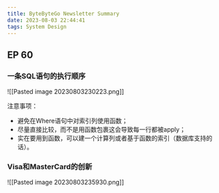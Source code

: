 ```yaml
---
title: ByteByteGo Newsletter Summary
date: 2023-08-03 22:44:41
tags: System Design
---
```


## EP 60

### 一条SQL语句的执行顺序

![[Pasted image 20230803230223.png]]

注意事项：
- 避免在Where语句中对索引列使用函数；
- 尽量直接比较，而不是用函数包裹这会导致每一行都被apply；
- 实在要用到函数，可以建一个计算列或者基于函数的索引（数据库支持的话）。


### Visa和MasterCard的创新

![[Pasted image 20230803235930.png]]